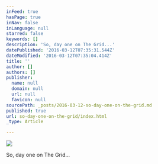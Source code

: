 ```yaml
---
inFeed: true
hasPage: true
inNav: false
inLanguage: null
starred: false
keywords: []
description: 'So, day one on The Grid...'
datePublished: '2016-03-12T07:35:31.544Z'
dateModified: '2016-03-12T07:35:04.414Z'
title: ''
author: []
authors: []
publisher:
  name: null
  domain: null
  url: null
  favicon: null
sourcePath: _posts/2016-03-12-so-day-one-on-the-grid.md
published: true
url: so-day-one-on-the-grid/index.html
_type: Article

---
```

![](https://the-grid-user-content.s3-us-west-2.amazonaws.com/400188e2-37df-48b6-8428-0996ecf824ab.jpg)

So, day one on The Grid...